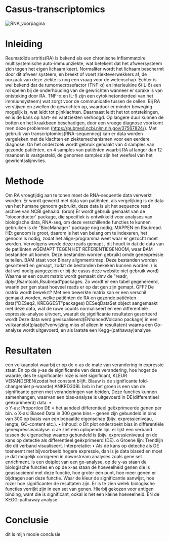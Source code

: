 # Casus-transcriptomics
![RNA_voorpagina](https://github.com/user-attachments/assets/bda86f52-cd6e-46ee-9467-8bb311f4d4af)

# Inleiding
Reumatoïde artritis(RA)  is bekend als een chronische inflammatoire  multisystemische auto-immuunziekte, wat betekent dat het afweersysteem zich tegen het eigen lichaam keert. Normaliter wordt het lichaam beschermt door dit afweer systeem, en breekt of voert ziekteverwekkers af, de oorzaak van deze ziekte is nog een vraag voor de wetenschap. Echter is wel bekend dat de tumornecrosefactor (TNF-α)  en interleukine 6(IL-6) een rol spelen bij de onderhouding van de gewrichten wanneer er sprake is van ontsteking door RA. TNF-α en IL-6 zijn een cytokine(onderdeel van het immuunsysteem) wat zorgt voor de communicatie tussen de cellen. Bij RA  verstijven en zwellen de gewrichten op, waardoor er minder beweging mogelijk is, wat leidt tot pijnklachten. Daarnaast leidt het tot ontstekingen, en is de kans op hart- en vaatziekten verhoogd. Op langere duur kunnen de botten en het kraakbeen beschadigen, door een vroege diagnose voorkomt men deze problemen (https://pubmed.ncbi.nlm.nih.gov/37567824/). Met gebruik van transcriptomics(RNA-sequenncg) kan er data worden vergeleken met de klachten en  ziektemechanismen voor een eerdere diagnose. On het onderzoek wordt gebruik gemaakt van 4 samples van gezonde patiënten, en 4 samples van  patiënten waarbij RA al langer dan 12 maanden is vastgesteld, de genomen samples zijn het weefsel van het gewrichtsslijmvlies. 
# Methode
Om RA vroegtijdig aan te tonen moet de RNA-sequentie data verwerkt worden. Er wordt gewerkt met data van patiënten, als vergelijking is de data van het humane genoom gebruikt, deze data is uit het sequence read archive  van NCBI gehaald. (bron) Er wordt gebruik gemaakt van de "bioconducter' package, die specifiek is ontwikkeld voor analyses van biologische data, RNA-seq, om deze verschillende functies te kunnen gebruiken is de "BiocManager" package nog nodig. MAPPEN en Rsubread.  HEt genoom is groot, daarom is het van belang om te indexeren, het genoom is nodig,  zodat het align-programma weet waar er gezocht moet worden. Vervolgens worde deze reads gemapt , dit houdt in dat de data van de patiënten wGEMAPT TEGEN HET REFERENTIEGENOOM, waar BAM bestanden uit komen.  Deze bestanden worden gebruikt omde genexpressie te tellen. BAM staat voor Binary alignment/map. Deze bestanden worden gesorteerd en gemapt, zodat de bestanden bekeken kunnen worden. ( is dat wel nodig aangezeien er bij de casus deze website niet gebruik word) Waarna er een count matrix wordt gemaakt dmv de "readr, dplyr,Rsamtools,Rsubread"packages. Zo wordt er een tabel gegenereerd, waarin per gen staat hoeveel reads er op dat gen zijn gemapt. GFF? De matrix wordt bewekrt? Met een bewerkte matrix kan er een verschil gemaakt worden, welke patiënten de RA en gezonde patiënten data("DESeq2, KREGGEST"packages) DESeqDataSet object aangemaakt met deze data, wat de ruwe counts normaliseert en een differentiele expressie-analyse uitvoert, waaruit de significante resultaten gesorteerd wordt.Deze data werd gevisualiseerd(ËNhancedVolcano package) in een vulkaanplot(plaatje?verwijzing miss of alleen in resultaten) waarna een Go-analyse wordt uitgevoerd, en als laatste een Kegg-(pathaway)analyse
# Resultaten
een vulkaanplot waarbij er op de x-as de mate van verandering in expressie staat. En op de y-as de significantie van deze verandering, hoe hoger de waarde, des te significanter roze is niet significant, KLEUR VERANDEREN(zodat het constant blijft. Blauw is de significante fold-change(niet p-waarde) ANKRD30BL bvb in het groen is een van  de significante genen met veranderingen van beiden, Deze functies kunnen samenhangen, waarvan een bias-analyse is uitgevoerd in DE(differentieel geëxprimeerd) data.
•	
o	Y-as: Proportion DE = het aandeel differentieel geëxprimeerde genen per bin.
o	X-as: Biased Data in 300 gene bins – genen zijn gebundeld in bins van 300 op basis van een bepaalde eigenschap (bijv. expressieniveau, lengte, GC-content etc.).
•	Inhoud:
o	Dit plot onderzoekt bias in differentiële genexpressieanalyse.
o	Je ziet een oplopende lijn: er lijkt een verband tussen de eigenschap waarop gebundeld is (bijv. expressieniveau) en de kans op detectie als differentieel geëxprimeerd (DE).
o	Groene lijn: Trendlijn die dit verband visualiseert.
Interpretatie:
•	Als de kans op detectie als DE toeneemt met bijvoorbeeld hogere expressie, dan is je data biased en moet je dat mogelijk corrigeren in downstream analyses zoals gene set enrichment.
is een dotplot van een go-analyse, op de y-as staan de biologische functies en  op de x-as staan de hoeveelheid genen die is geassocieerd met deze functie, hoe groter een punt, hoe meer genen er bijdragen aan deze functie. Waar de kleur de significantie aanwijst, hoe rozer hoe significanter de resultaten zijn. Er is te zien welek biologische functies verrijkt zijn in een set van genen. Hierbij gekozen voor antigen binding, want die is significant, ookal is het een kleine hoeveelheid. EN de KEGG-pathaway analyse
# Conclusie
dit is mijn mooie conclusie
